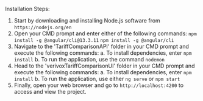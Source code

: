 Installation Steps:

1. Start by downloading and installing Node.js software from `https://nodejs.org/en`
2. Open your CMD prompt and enter either of the following commands:
		`npm install -g @angular/cli@13.3.11`
		`npm install -g @angular/cli`
3. Navigate to the 'TariffComparisonAPI' folder in your CMD prompt and execute the following commands:
	a. To install dependencies, enter `npm install`
	b. To run the application, use the command `nodemon`
4. Head to the 'verivoxTariffComparisonUI' folder in your CMD prompt and execute the following commands:
	a. To install dependencies, enter `npm install`
	b. To run the application, use either `ng serve` or `npm start`
5. Finally, open your web browser and go to `http://localhost:4200` to access and view the project.